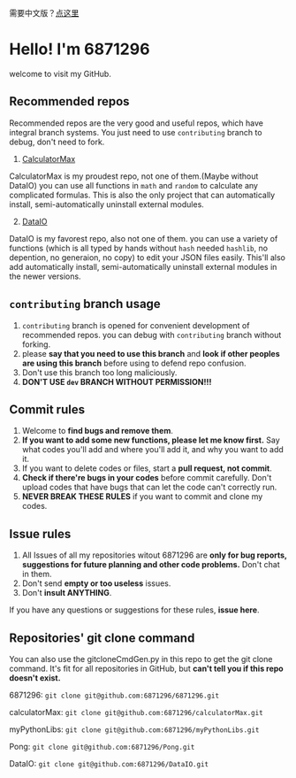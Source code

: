 需要中文版？[点这里](https://github.com/6871296/6871296/blob/main/README.md)

# Hello! I'm 6871296

welcome to visit my GitHub.

## Recommended repos

Recommended repos are the very good and useful repos, which have integral branch systems. You just need to use `contributing` branch to debug, don't need to fork.

1. [CalculatorMax](https://github.com/6871296/calculatorMax.git)

CalculatorMax is my proudest repo, not one of them.(Maybe without DataIO) you can use all functions in `math` and `random` to calculate any complicated formulas. This is also the only project that can automatically install, semi-automatically uninstall external modules.

2. [DataIO](https://github.com/6871296/DataIO.git)

DataIO is my favorest repo, also not one of them. you can use a variety of functions (which is all typed by hands without `hash` needed `hashlib`, no depention, no generaion, no copy) to edit your JSON files easily. This'll also add automatically install, semi-automatically uninstall external modules in the newer versions.

## `contributing` branch usage
1. `contributing` branch is opened for convenient development of recommended repos. you can debug with `contributing` branch without forking.
2. please **say that you need to use this branch** and **look if other peoples are using this branch** before using to defend repo confusion.
3. Don't use this branch too long maliciously.
4. **DON'T USE `dev` BRANCH WITHOUT PERMISSION!!!**

## Commit rules

1. Welcome to **find bugs and remove them**.
2. **If you want to add some new functions, please let me know first.** Say what codes you'll add and where you'll add it, and why you want to add it.
3. If you want to delete codes or files, start a **pull request, not commit**.
4. **Check if there're bugs in your codes** before commit carefully. Don't upload codes that have bugs that can let the code can't correctly run.
5. **NEVER BREAK THESE RULES** if you want to commit and clone my codes.

## Issue rules

1. All Issues of all my repositories witout 6871296 are **only for bug reports, suggestions for future planning and other code problems.** Don't chat in them.
2. Don't send **empty or too useless** issues.
3. Don't **insult ANYTHING**.

If you have any questions or suggestions for these rules, **issue here**.

## Repositories' git clone command

You can also use the gitcloneCmdGen.py in this repo to get the git clone command. It's fit for all repositories in GitHub, but **can't tell you if this repo doesn't exist.**

6871296: `git clone git@github.com:6871296/6871296.git`

calculatorMax: `git clone git@github.com:6871296/calculatorMax.git`

myPythonLibs: `git clone git@github.com:6871296/myPythonLibs.git`

Pong: `git clone git@github.com:6871296/Pong.git`

DataIO: `git clone git@github.com:6871296/DataIO.git`

<!--linklist.h: `git clone git@github.com:6871296/linklist.h.git`-->
